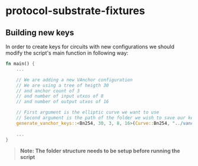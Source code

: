# protocol-substrate-fixtures

## Building new keys
In order to create keys for circuits with new configurations we should modify the script's main function in following way:
```rust
fn main() {
    ...

    // We are adding a new VAnchor configuration
    // We are using a tree of heigth 30
    // and anchor count of 3
    // and number of input utxos of 8
    // and number of output utxos of 16

    // First argument is the elliptic curve we want to use
    // Second argument is the path of the folder we wish to save our keys into -- relative to the builder/Cargo.toml
    generate_vanchor_keys::<Bn254, 30, 3, 8, 16>(Curve::Bn254, "../vanchor/bn254/x5");
    
    ...
}
```
> **Note: The folder structure needs to be setup before running the script**